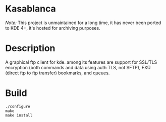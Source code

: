 Kasablanca
===

*Note:* This project is unmaintained for a long time, it has never been ported to KDE 4+, it's hosted for archiving purposes.

Description
==

A graphical ftp client for kde. among its features are support for SSL/TLS encryption (both commands and data using auth TLS, not SFTP), FXÜ (direct ftp to ftp transfer) bookmarks, and queues.

Build
==

```
./configure
make
make install
```
